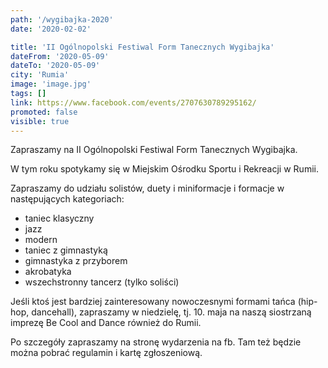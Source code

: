 ```yaml
---
path: '/wygibajka-2020'
date: '2020-02-02'

title: 'II Ogólnopolski Festiwal Form Tanecznych Wygibajka'
dateFrom: '2020-05-09'
dateTo: '2020-05-09'
city: 'Rumia'
image: 'image.jpg'
tags: []
link: https://www.facebook.com/events/2707630789295162/
promoted: false
visible: true
---
```

Zapraszamy na II Ogólnopolski Festiwal Form Tanecznych Wygibajka. 

W tym roku spotykamy się w Miejskim Ośrodku Sportu i Rekreacji w Rumii. 

Zapraszamy do udziału solistów, duety i miniformacje i formacje w następujących kategoriach:
- taniec klasyczny
- jazz
- modern
- taniec z gimnastyką
- gimnastyka z przyborem
- akrobatyka
- wszechstronny tancerz (tylko soliści)

Jeśli ktoś jest bardziej zainteresowany nowoczesnymi formami tańca (hip-hop, dancehall), zapraszamy w niedzielę, tj. 10. maja na naszą siostrzaną imprezę Be Cool and Dance również do Rumii. 

Po szczegóły zapraszamy na stronę wydarzenia na fb. Tam też będzie można pobrać regulamin i kartę zgłoszeniową. 